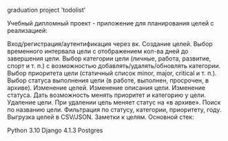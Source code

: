 graduation project 'todolist'

Учебный дипломный проект - приложение для планирования целей с реализацией:

Вход/регистрация/аутентификация через вк.
Создание целей.
Выбор временного интервала цели с отображением кол-ва дней до завершения цели.
Выбор категории цели (личные, работа, развитие, спорт и т. п.) с возможностью добавлять/удалять/обновлять категории.
Выбор приоритета цели (статичный список minor, major, critical и т. п.).
Выбор статуса выполнения цели (в работе, выполнен, просрочен, в архиве).
Изменение целей.
Изменение описания цели.
Изменение статуса.
Дать возможность менять приоритет и категорию у цели.
Удаление цели. При удалении цель меняет статус на «в архиве».
Поиск по названию цели.
Фильтрация по статусу, категории, приоритету, году.
Выгрузка целей в CSV/JSON.
Заметки к целям.
Основной стек:

Python 3.10
Django 4.1.3
Postgres
